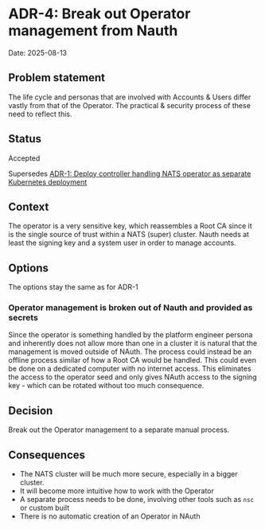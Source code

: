 # ADR-4: Break out Operator management from Nauth

Date: 2025-08-13

## Problem statement
The life cycle and personas that are involved with Accounts & Users differ vastly from that of the Operator. The
practical & security process of these need to reflect this.

## Status

Accepted

Supersedes [ADR-1: Deploy controller handling NATS operator as separate Kubernetes deployment](0001-nauth-design-for-key-isolation.md)

## Context

The operator is a very sensitive key, which reassembles a Root CA since it is the single source of trust within a NATS
(super) cluster. Nauth needs at least the signing key and a system user in order to manage accounts.

## Options
The options stay the same as for ADR-1

### Operator management is broken out of Nauth and provided as secrets
Since the operator is something handled by the platform engineer persona and inherently does not allow more than one in
a cluster it is natural that the management is moved outside of NAuth.
The process could instead be an offline process similar of how a Root CA would be handled. This could even be done on a
dedicated computer with no internet access.
This eliminates the access to the operator seed and only gives NAuth access to the signing key - which can be rotated
without too much consequence.

## Decision
Break out the Operator management to a separate manual process.

## Consequences
- The NATS cluster will be much more secure, especially in a bigger cluster.
- It will become more intuitive how to work with the Operator
- A separate process needs to be done, involving other tools such as `nsc` or custom built
- There is no automatic creation of an Operator in NAuth
